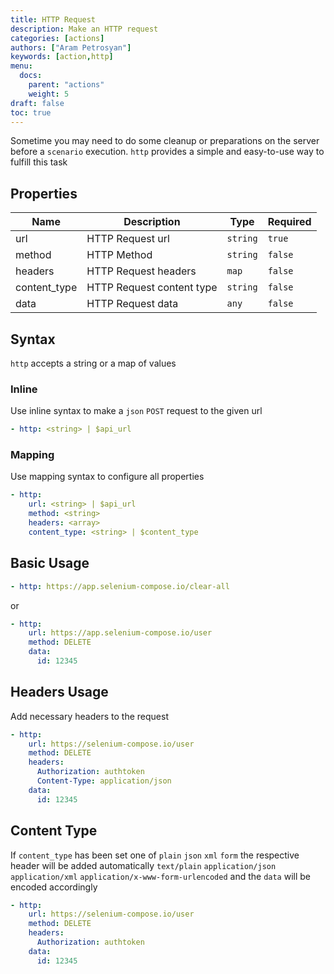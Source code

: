 ```yaml
---
title: HTTP Request
description: Make an HTTP request
categories: [actions]
authors: ["Aram Petrosyan"]
keywords: [action,http]
menu:
  docs:
    parent: "actions"
    weight: 5
draft: false
toc: true    
---
```


Sometime you may need to do some cleanup or preparations on the server before a `scenario` execution. `http` provides a simple and easy-to-use way to fulfill this task

## Properties

Name|Description|Type|Required
---|---|---|---
url|HTTP Request url|`string`|`true`
method|HTTP Method|`string`|`false`
headers|HTTP Request headers|`map`|`false`
content_type|HTTP Request content type|`string`|`false`
data|HTTP Request data|`any`|`false`

## Syntax

`http` accepts a string or a map of values

### Inline

Use inline syntax to make a `json` `POST` request to the given url

```yaml
- http: <string> | $api_url
```

### Mapping

Use mapping syntax to configure all properties

```yaml
- http:
    url: <string> | $api_url
    method: <string>
    headers: <array>
    content_type: <string> | $content_type
```

## Basic Usage

```yaml
- http: https://app.selenium-compose.io/clear-all
```

or

```yaml
- http:
    url: https://app.selenium-compose.io/user
    method: DELETE
    data:
      id: 12345
```

## Headers Usage

Add necessary headers to the request

```yaml
- http:
    url: https://selenium-compose.io/user
    method: DELETE
    headers:
      Authorization: authtoken
      Content-Type: application/json
    data:
      id: 12345
```

## Content Type

If `content_type` has been set one of `plain` `json` `xml` `form` the respective header will be added automatically
`text/plain` `application/json` `application/xml` `application/x-www-form-urlencoded` and the `data` will be encoded accordingly

```yaml
- http:
    url: https://selenium-compose.io/user
    method: DELETE
    headers:
      Authorization: authtoken
    data:
      id: 12345
```
